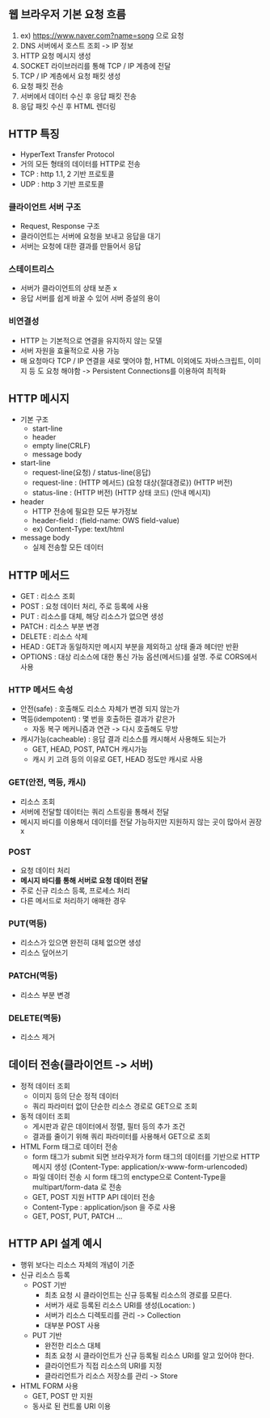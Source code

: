 ## 웹 브라우저 기본 요청 흐름
1. ex) https://www.naver.com?name=song 으로 요청
2. DNS 서버에서 호스트 조회 -> IP 정보
3. HTTP 요청 메시지 생성
4. SOCKET 라이브러리를 통해 TCP / IP 계층에 전달
5. TCP / IP 계층에서 요청 패킷 생성
6. 요청 패킷 전송
7. 서버에서 데이터 수신 후 응답 패킷 전송
8. 응답 패킷 수신 후 HTML 렌더링

## HTTP 특징
- HyperText Transfer Protocol
- 거의 모든 형태의 데이터를 HTTP로 전송
- TCP : http 1.1, 2 기반 프로토콜
- UDP : http 3 기반 프로토콜

### 클라이언트 서버 구조
- Request, Response 구조
- 클라이언트는 서버에 요청을 보내고 응답을 대기
- 서버는 요청에 대한 결과를 만들어서 응답

### 스테이트리스
- 서버가 클라이언트의 상태 보존 x
- 응답 서버를 쉽게 바꿀 수 있어 서버 증설의 용이

### 비연결성
- HTTP 는 기본적으로 연결을 유지하지 않는 모델
- 서버 자원을 효율적으로 사용 가능
- 매 요청마다 TCP / IP 연결을 새로 맺어야 함, HTML 이외에도 자바스크립트, 이미지 등 도 요청 해야함 -> Persistent Connections를 이용하여 최적화

## HTTP 메시지
- 기본 구조
	- start-line 
	- header
	- empty line(CRLF)
	- message body
- start-line
	- request-line(요청) / status-line(응답)
	- request-line : (HTTP 메서드) (요청 대상{절대경로}) (HTTP 버전)
	- status-line : (HTTP 버전) (HTTP 상태 코드) (안내 메시지)
- header
	- HTTP 전송에 필요한 모든 부가정보
	- header-field : (field-name: OWS field-value) 
	- ex) Content-Type: text/html
- message body
	- 실제 전송할 모든 데이터

## HTTP 메서드
- GET : 리소스 조회
- POST : 요청 데이터 처리, 주로 등록에 사용
- PUT : 리소스를 대체, 해당 리소스가 없으면 생성
- PATCH : 리소스 부분 변경
- DELETE : 리소스 삭제
- HEAD : GET과 동일하지만 메시지 부분을 제외하고 상태 줄과 헤더만 반환
- OPTIONS : 대상 리소스에 대한 통신 가능 옵션(메서드)를 설명. 주로 CORS에서 사용
### HTTP 메서드 속성
- 안전(safe) : 호출해도 리소스 자체가 변경 되지 않는가
- 멱등(idempotent) : 몇 번을 호출하든 결과가 같은가
	- 자동 복구 메커니즘과 연관 -> 다시 호출해도 무방
- 캐시가능(cacheable) : 응답 결과 리소스를 캐시해서 사용해도 되는가
	- GET, HEAD, POST, PATCH 캐시가능
	- 캐시 키 고려 등의 이유로 GET, HEAD 정도만 캐시로 사용
### GET(안전, 멱등, 캐시)
- 리소스 조회
- 서버에 전달할 데이터는 쿼리 스트링을 통해서 전달
- 메시지 바디를 이용해서 데이터를 전달 가능하지만 지원하지 않는 곳이 많아서 권장 x
### POST
- 요청 데이터 처리
- **메시지 바디를 통해 서버로 요청 데이터 전달**
- 주로 신규 리소스 등록, 프로세스 처리
- 다른 메서드로 처리하기 애매한 경우
### PUT(멱등)
- 리소스가 있으면 완전히 대체 없으면 생성
- 리소스 덮어쓰기
### PATCH(멱등)
- 리소스 부분 변경
### DELETE(멱등)
- 리소스 제거

## 데이터 전송(클라이언트 -> 서버)
- 정적 데이터 조회
	- 이미지 등의 단순 정적 데이터
	- 쿼리 파라미터 없이 단순한 리소스 경로로 GET으로 조회
- 동적 데이터 조회
	- 게시판과 같은 데이터에서 정렬, 필터 등의 추가 조건
	- 결과를 줄이기 위해 쿼리 파라미터를 사용해서 GET으로 조회
- HTML Form 태그로 데이터 전송
	- form 태그가 submit 되면 브라우저가 form 태그의 데이터를 기반으로 HTTP 메시지 생성 (Content-Type: application/x-www-form-urlencoded)
	- 파일 데이터 전송 시 form 태그의 enctype으로 Content-Type을 multipart/form-data 로 전송
	- GET, POST 지원
  HTTP API 데이터 전송
  - Content-Type :  application/json 을 주로 사용
  - GET, POST, PUT, PATCH ...

## HTTP API 설계 예시
- 행위 보다는 리소스 자체의 개념이 기준
- 신규 리소스 등록
	- POST 기반
		- 최초 요청 시 클라이언트는 신규 등록될 리소스의 경로를 모른다.
		- 서버가 새로 등록된 리소스 URI를 생성(Location: )
		- 서버가 리소스 디렉토리를 관리 -> Collection
		- 대부분 POST 사용
	- PUT 기반
		- 완전한 리소스 대체
		- 최초 요청 시 클라이언트가 신규 등록될 리소스 URI를 알고 있어야 한다.
		- 클라이언트가 직접 리소스의 URI를 지정
		- 클라리언트가 리소스 저장소를 관리 -> Store
- HTML FORM 사용
	- GET, POST 만 지원
	- 동사로 된 컨트롤 URI 이용